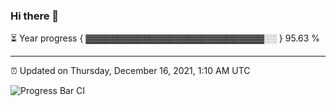 ### Hi there 👋

⏳ Year progress { ▓▓▓▓▓▓▓▓▓▓▓▓▓▓▓▓▓▓▓▓▓▓▓▓▓▓▓▓░░ } 95.63 %

---

⏰ Updated on Thursday, December 16, 2021, 1:10 AM UTC

![Progress Bar CI](https://github.com/arthurbuhl/arthurbuhl/workflows/Progress%20Bar%20CI/badge.svg)
